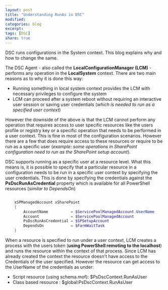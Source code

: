 ```yaml
---
layout: post
title: "Understanding RunAs in DSC"
modified:
categories: blog
excerpt:
tags: [DSC]
share: true
---
```


DSC runs configurations in the System context. This blog explains why and how to change the same.

The DSC Agent - also called the **LocalConfigurationManager (LCM)** - performs any operation in the **LocalSystem** context. There are two main reasons as to why it is done this way:
* Running something in local system context provides the LCM with necessary privileges to configure the system
* LCM can proceed after a system reboot without requiring an interactive user session or saving user credentials (*which is needed to run as a specified user context*)


However the downside of the above is that the LCM cannot perform any operation that requires access to user specific resources like the users profile or registry key or a specific operation that needs to be performed in a user context. This is fine in most of the configuration scenarios. However there are a few that does require access to these resources or require to be run as a specific user (*example: some operations in SharePoint configuration need to run as the SharePoint setup account*).

DSC supports running as a specific user at a resource level. What this means is, it is possible to specify that a particular resource in a configuration needs to be run in a specific user context by specifying the user credentials. This is done by specifying the credentials against the **PsDscRunAsCredential** property which is available for all PowerShell resources (*similar to DependsOn*)

```PowerShell

    xSPManagedAccount xSharePoint 
    { 
        AccountName          = $ServicePoolManagedAccount.UserName 
        Account              = $ServicePoolManagedAccount 
        PsDscRunAsCredential = $SPSetupAccount 
        DependsOn            = $FarmWaitTask 
    } 

```

When a resource is specified to run under a user context, LCM creates a process with the users token (**using PowerShell remoting to the localhost**) and runs the resource within the context of that process. Since LCM has already created the context the resource doesn't have access to the Credentials of the user specified. However the resource can get access to the UserName of the credentials as under:
* Script resource (using schema.mof): $PsDscContext.RunAsUser  
* Class based resource : $global:PsDscContext.RunAsUser  

